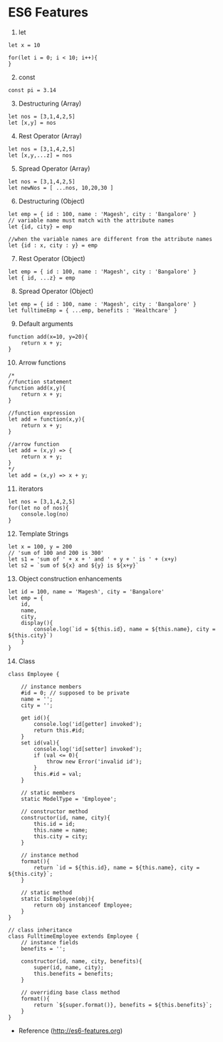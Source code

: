 # ES6 Features
1. let
```
let x = 10

for(let i = 0; i < 10; i++){
}
```
2. const
```
const pi = 3.14
```
3. Destructuring (Array)
```
let nos = [3,1,4,2,5]
let [x,y] = nos
```
4. Rest Operator (Array)
```
let nos = [3,1,4,2,5]
let [x,y,...z] = nos
```
5. Spread Operator (Array)
```
let nos = [3,1,4,2,5]
let newNos = [ ...nos, 10,20,30 ]
```

6. Destructuring (Object)
```
let emp = { id : 100, name : 'Magesh', city : 'Bangalore' }
// variable name must match with the attribute names
let {id, city} = emp

//when the variable names are different from the attribute names
let {id : x, city : y} = emp
```
7. Rest Operator (Object)
```
let emp = { id : 100, name : 'Magesh', city : 'Bangalore' }
let { id, ...z} = emp
```
8. Spread Operator (Object)
```
let emp = { id : 100, name : 'Magesh', city : 'Bangalore' }
let fulltimeEmp = { ...emp, benefits : 'Healthcare' }
```
9. Default arguments
```
function add(x=10, y=20){
    return x + y;
}
```
10. Arrow functions
```
/*
//function statement
function add(x,y){
    return x + y;
}

//function expression
let add = function(x,y){
    return x + y;
}

//arrow function
let add = (x,y) => {
    return x + y;
}
*/
let add = (x,y) => x + y;
```
11. iterators
```
let nos = [3,1,4,2,5]
for(let no of nos){
    console.log(no)
}
```
12. Template Strings
```
let x = 100, y = 200
// 'sum of 100 and 200 is 300'
let s1 = 'sum of ' + x + ' and ' + y + ' is ' + (x+y)
let s2 = `sum of ${x} and ${y} is ${x+y}`
```
13. Object construction enhancements
```
let id = 100, name = 'Magesh', city = 'Bangalore'
let emp = {
    id,
    name,
    city,
    display(){
        console.log(`id = ${this.id}, name = ${this.name}, city = ${this.city}`)
    }
}
```
14. Class
```
class Employee {
    
    // instance members
    #id = 0; // supposed to be private 
    name = '';
    city = '';

    get id(){
        console.log('id[getter] invoked');
        return this.#id;
    }
    set id(val){
        console.log('id[setter] invoked');
        if (val <= 0){
            throw new Error('invalid id');
        }
        this.#id = val;
    }

    // static members
    static ModelType = 'Employee';

    // constructor method
    constructor(id, name, city){
        this.id = id;
        this.name = name;
        this.city = city;
    }

    // instance method
    format(){
        return `id = ${this.id}, name = ${this.name}, city = ${this.city}`;
    }

    // static method
    static IsEmployee(obj){
        return obj instanceof Employee;
    }
}

// class inheritance
class FulltimeEmployee extends Employee {
    // instance fields
    benefits = '';

    constructor(id, name, city, benefits){
        super(id, name, city);
        this.benefits = benefits;
    }

    // overriding base class method
    format(){
        return `${super.format()}, benefits = ${this.benefits}`;
    }
}
```

- Reference (http://es6-features.org)